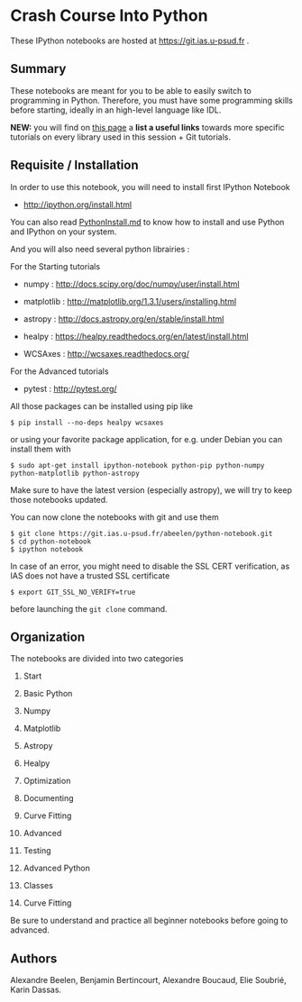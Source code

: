 Crash Course Into Python
========================

These IPython notebooks are hosted at https://git.ias.u-psud.fr .

## Summary

These notebooks are meant for you to be able to easily switch to programming in Python. Therefore, you must have some programming skills before starting, ideally in an high-level language like IDL.

**NEW:** you will find on [this page](Useful_links.md) a **list a useful links** towards more specific tutorials on every library used in this session + Git tutorials.

## Requisite / Installation

In order to use this notebook, you will need to install first IPython Notebook

- http://ipython.org/install.html

You can also read [PythonInstall.md](PythonInstall.md) to know how to install and use Python and IPython on your system.

And you will also need several python librairies :

For the Starting tutorials
- numpy      : http://docs.scipy.org/doc/numpy/user/install.html
- matplotlib : http://matplotlib.org/1.3.1/users/installing.html
- astropy    : http://docs.astropy.org/en/stable/install.html
- healpy     : https://healpy.readthedocs.org/en/latest/install.html

- WCSAxes    : http://wcsaxes.readthedocs.org/

For the Advanced tutorials
- pytest     : http://pytest.org/

All those packages can be installed using pip like

```shell
$ pip install --no-deps healpy wcsaxes
```

or using your favorite package application, for e.g. under Debian you can install them with

```shell
$ sudo apt-get install ipython-notebook python-pip python-numpy python-matplotlib python-astropy
```

Make sure to have the latest version (especially astropy), we will try to keep those notebooks updated.


You can now clone the notebooks with git and use them

```shell
$ git clone https://git.ias.u-psud.fr/abeelen/python-notebook.git
$ cd python-notebook
$ ipython notebook
```

In case of an error, you might need to disable the SSL CERT verification, as IAS does not have a trusted SSL certificate

```shell
$ export GIT_SSL_NO_VERIFY=true
```

before launching the `git clone` command.


## Organization

The notebooks are divided into two categories

1. Start
  1. Basic Python
  2. Numpy
  3. Matplotlib
  4. Astropy
  5. Healpy
  6. Optimization
  7. Documenting
  8. Curve Fitting

2. Advanced
  1. Testing
  2. Advanced Python
  3. Classes
  4. Curve Fitting

Be sure to understand and practice all beginner notebooks before going to advanced.

## Authors

Alexandre Beelen, Benjamin Bertincourt, Alexandre Boucaud, Elie Soubrié, Karin Dassas.
